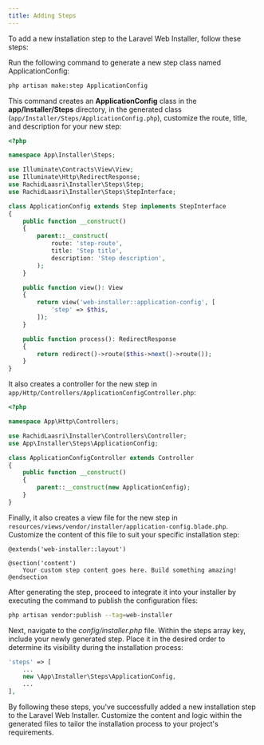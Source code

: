 ```yaml
---
title: Adding Steps
---
```

To add a new installation step to the Laravel Web Installer, follow these steps:

Run the following command to generate a new step class named ApplicationConfig:
```bash
php artisan make:step ApplicationConfig
```

This command creates an **ApplicationConfig** class in the **app/Installer/Steps** directory, in the generated class (`app/Installer/Steps/ApplicationConfig.php`), customize the route, title, and description for your new step:

```php
<?php

namespace App\Installer\Steps;

use Illuminate\Contracts\View\View;
use Illuminate\Http\RedirectResponse;
use RachidLaasri\Installer\Steps\Step;
use RachidLaasri\Installer\Steps\StepInterface;

class ApplicationConfig extends Step implements StepInterface
{
    public function __construct()
    {
        parent::__construct(
            route: 'step-route',
            title: 'Step title',
            description: 'Step description',
        );
    }

    public function view(): View
    {
        return view('web-installer::application-config', [
            'step' => $this,
        ]);
    }

    public function process(): RedirectResponse
    {
        return redirect()->route($this->next()->route());
    }
}
```

It also creates a controller for the new step in `app/Http/Controllers/ApplicationConfigController.php`:
```php
<?php

namespace App\Http\Controllers;

use RachidLaasri\Installer\Controllers\Controller;
use App\Installer\Steps\ApplicationConfig;

class ApplicationConfigController extends Controller
{
    public function __construct()
    {
        parent::__construct(new ApplicationConfig);
    }
}
```

Finally, it also creates a view file for the new step in `resources/views/vendor/installer/application-config.blade.php`. Customize the content of this file to suit your specific installation step:
```blade
@extends('web-installer::layout')

@section('content')
    Your custom step content goes here. Build something amazing!
@endsection
```

After generating the step, proceed to integrate it into your installer by executing the command to publish the configuration files:

```bash
php artisan vendor:publish --tag=web-installer
```

Next, navigate to the *config/installer.php* file. Within the steps array key, include your newly generated step. Place it in the desired order to determine its visibility during the installation process:

```php
'steps' => [
    ...
    new \App\Installer\Steps\ApplicationConfig,
    ...
],
```

By following these steps, you've successfully added a new installation step to the Laravel Web Installer. Customize the content and logic within the generated files to tailor the installation process to your project's requirements.
